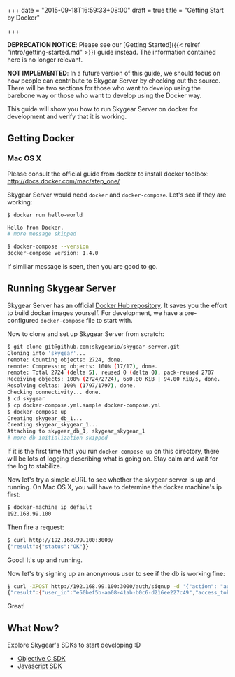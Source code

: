 +++
date = "2015-09-18T16:59:33+08:00"
draft = true
title = "Getting Start by Docker"

+++

**DEPRECATION NOTICE**: Please see our [Getting Started]({{< relref "intro/getting-started.md" >}}) guide instead. The information contained here is no longer relevant.

**NOT IMPLEMENTED**: In a future version of this guide, we should focus on how
people can contribute to Skygear Server by checking out the source. There will be two
sections for those who want to develop using the barebone way or those who want
to develop using the Docker way.

This guide will show you how to run Skygear Server on docker for development and verify that it is working.

## Getting Docker

### Mac OS X

Please consult the official guide from docker to install docker toolbox: http://docs.docker.com/mac/step_one/

Skygear Server would need `docker` and `docker-compose`. Let's see if they are working:

```bash
$ docker run hello-world

Hello from Docker.
# more message skipped

$ docker-compose --version
docker-compose version: 1.4.0
```

If similiar message is seen, then you are good to go.

## Running Skygear Server

Skygear Server has an official [Docker Hub repository](https://hub.docker.com/r/skygeario/skygear-server/). It saves you the effort to build docker images yourself. For development, we have a pre-configured `docker-compose` file to start with.

Now to clone and set up Skygear Server from scratch:

```bash
$ git clone git@github.com:skygeario/skygear-server.git
Cloning into 'skygear'...
remote: Counting objects: 2724, done.
remote: Compressing objects: 100% (17/17), done.
remote: Total 2724 (delta 5), reused 0 (delta 0), pack-reused 2707
Receiving objects: 100% (2724/2724), 650.80 KiB | 94.00 KiB/s, done.
Resolving deltas: 100% (1797/1797), done.
Checking connectivity... done.
$ cd skygear
$ cp docker-compose.yml.sample docker-compose.yml
$ docker-compose up
Creating skygear_db_1...
Creating skygear_skygear_1...
Attaching to skygear_db_1, skygear_skygear_1
# more db initialization skipped
```

If it is the first time that you run `docker-compose up` on this directory, there will be lots of logging describing what is going on. Stay calm and wait for the log to stabilize.

Now let's try a simple cURL to see whether the skygear server is up and running. On Mac OS X, you will have to determine the docker machine's ip first:

```bash
$ docker-machine ip default
192.168.99.100
```

Then fire a request:

```bash
$ curl http://192.168.99.100:3000/
{"result":{"status":"OK"}}
```

Good! It's up and running.

Now let's try signing up an anonymous user to see if the db is working fine:

```bash
$ curl -XPOST http://192.168.99.100:3000/auth/signup -d '{"action": "auth:signup"}'
{"result":{"user_id":"e50bef5b-aa08-41ab-b0c6-d216ee227c49","access_token":"9aeca7b8-c4ae-4948-b5e6-cc2c80940cf1"}}
```

Great!

## What Now?

Explore Skygear's SDKs to start developing :D

* [Objective C SDK](https://github.com/skygeario/skygear-SDK-iOS)
* [Javascript SDK](https://github.com/skygeario/skygear-server)
